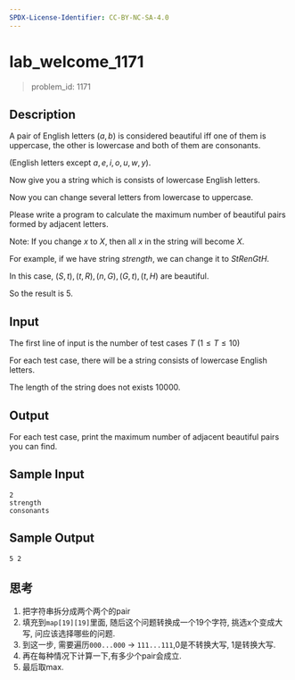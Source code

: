 ```yaml
---
SPDX-License-Identifier: CC-BY-NC-SA-4.0
---
```


# lab_welcome_1171

> problem_id: 1171

## Description

A pair of English letters $(a, b)$ is considered beautiful iff one of them is uppercase, the other is lowercase and both of them are consonants.

(English letters except $a, e, i, o, u, w, y$).

Now give you a string which is consists of lowercase English letters.

Now you can change several letters from lowercase to uppercase.

Please write a program to calculate the maximum number of beautiful pairs formed by adjacent letters.

Note: If you change $x$ to $X$, then all $x$ in the string will become $X$.

For example, if we have string $strength$, we can change it to $StRenGtH$.

In this case, $(S, t), (t, R), (n, G), (G, t), (t, H)$ are beautiful.

So the result is $5$.

## Input

The first line of input is the number of test cases $T$ $(1 \leq T \leq 10)$

For each test case, there will be a string consists of lowercase English letters.

The length of the string does not exists $10000$.

## Output

For each test case, print the maximum number of adjacent beautiful pairs you can find.

## Sample Input

``` log
2
strength
consonants
```

## Sample Output

``` log
5 2
```

## 思考

1. 把字符串拆分成两个两个的pair
2. 填充到`map[19][19]`里面, 随后这个问题转换成一个19个字符, 挑选x个变成大写, 问应该选择哪些的问题.
3. 到这一步, 需要遍历`000...000` -> `111...111`,0是不转换大写, 1是转换大写.
4. 再在每种情况下计算一下,有多少个pair会成立.
5. 最后取max.
